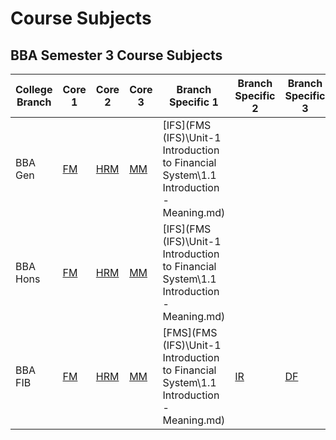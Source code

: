 # Course Subjects
<!-- 

## FM

- [Unit-1 Introduction to Financial management](FM/Unit-1%20Introduction%20to%20Financial%20management/1.1%20Meaning%20of%20finance%20and%20financial%20management.md)
- [Unit-2 Sources of finance and Capitalization](FM/Unit-2%20Sources%20of%20finance%20and%20Capitalization/2.1%20Ownership%20securities.md) 
- [Unit-3 Capital Structure](FM/Unit-3%20Capital%20Structure/3.1%20Meaning%20of%20capital%20structure.md)
- [Unit-4 Cost of capital and Leverages](FM/Unit-4%20Cost%20of%20capital%20and%20Leverages/4.1%20Meaning%20of%20cost%20of%20capital.md)
- [Unit-5 Capital budgeting](FM/Unit-5%20Capital%20budgeting/5.1%20Meaning%20of%20capital%20budgeting.md)
- [Unit-6 Dividend policy decisions](FM/Unit-6%20Dividend%20policy%20decisions/6.1%20Meaning.md)
- [Unit-7 Management of working capital](FM/Unit-7%20Management%20of%20working%20capital/7.1%20Meaning%20of%20working%20capital.md)

## FMS

- [Unit-1 Introduction to Financial System](FMS/Unit-1%20Introduction%20to%20Financial%20System/1.1%20Introduction%20%E2%80%93%20Meaning.md)
- [Unit-2 Financial Markets - Primary Markets – IPO](FMS/Unit-2%20Financial%20Markets%20-%20Primary%20Markets%20%E2%80%93%20IPO/2.1%20Introduction%20%E2%80%93%20Meaning%20-%20Functions%20%E2%80%93%20Constituents%20%E2%80%93%20Importance.md)  
- [Unit-3 Capital Markets – Secondary](FMS/Unit-3%20Capital%20Markets%20%E2%80%93%20Secondary/3.1%20Introduction%20to%20Secondary%20Market%20%E2%80%93%20Meaning,%20Definition,%20Role%20and%20Importance.md)
- [Unit-4 Money Market](FMS/Unit-4%20Money%20Market/4.1%20Introduction%20%E2%80%93%20Meaning%20-%20Significance.md)
- [Unit-5 Financial Institutions](FMS/Unit-5%20Financial%20Institutions/5.1%20Introduction%20%E2%80%93%20Meaning%20and%20Classification%20of%20Financial%20institutions.md)  
- [Unit-6 Financial Services I](FMS/Unit-6%20Financial%20Services%20I/6.1%20Introduction%20-%20Meaning%20%E2%80%93%20Types.md)
- [Unit-7 Financial Services II](FMS/Unit-7%20Financial%20Services%20II/7.1%20Introduction.md)

## HRM

- [Unit-1 Introduction](HRM/Unit-1%20Introduction/1.1%20Concept%20of%20HRM.md)
- [Unit-2 Job Analysis and Human Resource Planning](HRM/Unit-2%20Job%20Analysis%20and%20Human%20Resource%20Planning/2.1%20Concept%20of%20Job%20Analysis.md)
- [Unit-3 Recruitment and Selection](HRM/Unit-3%20Recruitment%20and%20Selection/3.1%20Concept%20of%20Recruitment.md)
- [Unit-4 Learning and Development and Career Mobility](HRM/Unit-4%20Learning%20and%20Development%20and%20Career%20Mobility/4.1%20Meaning%20and%20Importance%20of%20Training%20and%20Development%20Programs.md)
- [Unit-5 Performance Appraisal and Compensation Management](HRM/Unit-5%20Performance%20Appraisal%20and%20Compensation%20Management/5.1%20Purpose%20of%20Performance%20Appraisal.md)
- [Unit-6 Introduction to Industrial Relations and Labour laws](HRM/Unit-6%20Introduction%20to%20Industrial%20Relations%20and%20Labour%20laws/6.1%20Meaning%20of%20Industrial%20Relations.md)
- [Unit-7 Contemporary issues and trends in HRM](HRM/Unit-7%20Contemporary%20issues%20and%20trends%20in%20HRM/7.1%20Gig%20workers.md)

## MM 

- [Unit-1 Introduction to Marketing Fundamentals](MM/Unit-1%20Introduction%20to%20Marketing%20Fundamentals/1.1%20Meaning%20Definition%20marketing.md)
- [Unit-2 Connecting with Customers](MM/Unit-2%20Connecting%20with%20Customers/2.1%20Consumer%20behavior%20model.md)
- [Unit-3 Product Decision](MM/Unit-3%20Product%20Decision/3.1%20Product%20Levels.md)  
- [Unit-4 Pricing](MM/Unit-4%20Pricing/4.1%20Pricing%20consideration%20and%20approaches.md)
- [Unit-5 Distribution Channels](MM/Unit-5%20Distribution%20Channels/5.1%20Marketing%20channels.md)
- [Unit-6 Promotion](MM/Unit-6%20Promotion/6.1%20Significance%20of%20Integrated%20Marketing%20Communication.md)
- [Unit-7 Socially Responsible Marketing](MM/Unit-7%20Socially%20Responsible%20Marketing/7.1%20Sustainable%20Marketing.md)

## IR

- [Important Questions](IR/Important%20Questions.md)

- [Unit -1 Introduction to International Relations](IR/Unit%20-1%20Introduction%20to%20International%20Relations/1.1%20Introduction%20to%20International%20Relations.md)

- [Unit- 2 International Organizations and The World Economy](IR/Unit-%202%20International%20Organizations%20and%20The%20World%20Economy/2.a%20International%20Organization.md) -->


## BBA Semester 3 Course Subjects

| College Branch | Core 1 | Core 2 | Core 3 | Branch Specific 1| Branch Specific 2 | Branch Specific 3 | 
|----------------|----------|---------| ------ | ------ | ------| ------ |
| BBA Gen  | [FM](FM/Unit-1%20Introduction%20to%20Financial%20management/1.1%20Meaning%20of%20finance%20and%20financial%20management.md) | [HRM](HRM/Unit-1%20Introduction/1.1%20Concept%20of%20HRM.md) | [MM](MM/Unit-1%20Introduction%20to%20Marketing%20Fundamentals/1.1%20Meaning%20Definition%20marketing.md) | [IFS](FMS (IFS)\Unit-1 Introduction to Financial System\1.1 Introduction - Meaning.md) | | |
| BBA Hons  | [FM](FM/Unit-1%20Introduction%20to%20Financial%20management/1.1%20Meaning%20of%20finance%20and%20financial%20management.md) | [HRM](HRM/Unit-1%20Introduction/1.1%20Concept%20of%20HRM.md) | [MM](MM/Unit-1%20Introduction%20to%20Marketing%20Fundamentals/1.1%20Meaning%20Definition%20marketing.md) | [IFS](FMS (IFS)\Unit-1 Introduction to Financial System\1.1 Introduction - Meaning.md) | | |
| BBA FIB  | [FM](FM/Unit-1%20Introduction%20to%20Financial%20management/1.1%20Meaning%20of%20finance%20and%20financial%20management.md) | [HRM](HRM/Unit-1%20Introduction/1.1%20Concept%20of%20HRM.md) | [MM](MM/Unit-1%20Introduction%20to%20Marketing%20Fundamentals/1.1%20Meaning%20Definition%20marketing.md) | [FMS](FMS (IFS)\Unit-1 Introduction to Financial System\1.1 Introduction - Meaning.md) | [IR](IR/Unit%20-1%20Introduction%20to%20International%20Relations/1.1%20Introduction%20to%20International%20Relations.md) |[DF](DF/Unit-1/1.1%20Intro%20to%20Digital%20Currency.md) | 
